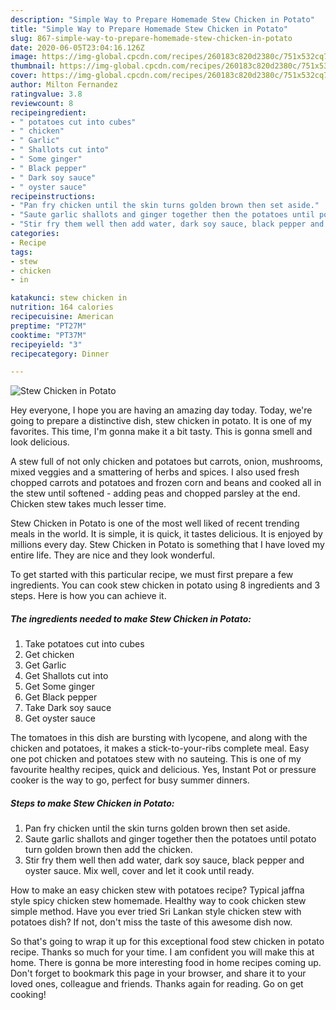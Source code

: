 ```yaml
---
description: "Simple Way to Prepare Homemade Stew Chicken in Potato"
title: "Simple Way to Prepare Homemade Stew Chicken in Potato"
slug: 867-simple-way-to-prepare-homemade-stew-chicken-in-potato
date: 2020-06-05T23:04:16.126Z
image: https://img-global.cpcdn.com/recipes/260183c820d2380c/751x532cq70/stew-chicken-in-potato-recipe-main-photo.jpg
thumbnail: https://img-global.cpcdn.com/recipes/260183c820d2380c/751x532cq70/stew-chicken-in-potato-recipe-main-photo.jpg
cover: https://img-global.cpcdn.com/recipes/260183c820d2380c/751x532cq70/stew-chicken-in-potato-recipe-main-photo.jpg
author: Milton Fernandez
ratingvalue: 3.8
reviewcount: 8
recipeingredient:
- " potatoes cut into cubes"
- " chicken"
- " Garlic"
- " Shallots cut into"
- " Some ginger"
- " Black pepper"
- " Dark soy sauce"
- " oyster sauce"
recipeinstructions:
- "Pan fry chicken until the skin turns golden brown then set aside."
- "Saute garlic shallots and ginger together then the potatoes until potato turn golden brown then add the chicken."
- "Stir fry them well then add water, dark soy sauce, black pepper and oyster sauce. Mix well, cover and let it cook until ready."
categories:
- Recipe
tags:
- stew
- chicken
- in

katakunci: stew chicken in 
nutrition: 164 calories
recipecuisine: American
preptime: "PT27M"
cooktime: "PT37M"
recipeyield: "3"
recipecategory: Dinner

---
```



![Stew Chicken in Potato](https://img-global.cpcdn.com/recipes/260183c820d2380c/751x532cq70/stew-chicken-in-potato-recipe-main-photo.jpg)

Hey everyone, I hope you are having an amazing day today. Today, we're going to prepare a distinctive dish, stew chicken in potato. It is one of my favorites. This time, I'm gonna make it a bit tasty. This is gonna smell and look delicious.

A stew full of not only chicken and potatoes but carrots, onion, mushrooms, mixed veggies and a smattering of herbs and spices. I also used fresh chopped carrots and potatoes and frozen corn and beans and cooked all in the stew until softened - adding peas and chopped parsley at the end. Chicken stew takes much lesser time.

Stew Chicken in Potato is one of the most well liked of recent trending meals in the world. It is simple, it is quick, it tastes delicious. It is enjoyed by millions every day. Stew Chicken in Potato is something that I have loved my entire life. They are nice and they look wonderful.


To get started with this particular recipe, we must first prepare a few ingredients. You can cook stew chicken in potato using 8 ingredients and 3 steps. Here is how you can achieve it.

<!--inarticleads1-->

##### The ingredients needed to make Stew Chicken in Potato:

1. Take  potatoes cut into cubes
1. Get  chicken
1. Get  Garlic
1. Get  Shallots cut into
1. Get  Some ginger
1. Get  Black pepper
1. Take  Dark soy sauce
1. Get  oyster sauce


The tomatoes in this dish are bursting with lycopene, and along with the chicken and potatoes, it makes a stick-to-your-ribs complete meal. Easy one pot chicken and potatoes stew with no sauteing. This is one of my favourite healthy recipes, quick and delicious. Yes, Instant Pot or pressure cooker is the way to go, perfect for busy summer dinners. 

<!--inarticleads2-->

##### Steps to make Stew Chicken in Potato:

1. Pan fry chicken until the skin turns golden brown then set aside.
1. Saute garlic shallots and ginger together then the potatoes until potato turn golden brown then add the chicken.
1. Stir fry them well then add water, dark soy sauce, black pepper and oyster sauce. Mix well, cover and let it cook until ready.


How to make an easy chicken stew with potatoes recipe? Typical jaffna style spicy chicken stew homemade. Healthy way to cook chicken stew simple method. Have you ever tried Sri Lankan style chicken stew with potatoes dish? If not, don&#39;t miss the taste of this awesome dish now. 

So that's going to wrap it up for this exceptional food stew chicken in potato recipe. Thanks so much for your time. I am confident you will make this at home. There is gonna be more interesting food in home recipes coming up. Don't forget to bookmark this page in your browser, and share it to your loved ones, colleague and friends. Thanks again for reading. Go on get cooking!
